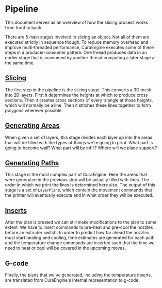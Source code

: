 Pipeline
====
This document serves as an overview of how the slicing process works from front to back.

There are 5 main stages involved in slicing an object. Not all of them are executed strictly in sequence though. To reduce memory overhead and improve multi-threaded performance, CuraEngine executes some of these steps in a producer-consumer pattern: One thread produces data in an earlier stage that is consumed by another thread computing a later stage at the same time.

[Slicing](slicing.md)
----
The first step in the pipeline is the slicing stage. This converts a 3D mesh into 2D layers. First it determines the heights at which to produce cross sections. Then it creates cross sections of every triangle at those heights, which will normally be a line. Then it stitches these lines together to form polygons wherever possible.

[Generating Areas](generating_areas.md)
----
When given a set of layers, this stage divides each layer up into the areas that will be filled with the types of things we're going to print. What part is going to become wall? What part will be infill? Where will we place support?

[Generating Paths](generating_paths.md)
----
This stage is the most complex part of CuraEngine. Here the areas that were generated in the previous step will be actually filled with lines. The order in which we print the lines is determined here also. The output of this stage is a set of `LayerPlan`s, which contain the movement commands that the printer will eventually execute and in what order they will be executed.

[Inserts](inserts.md)
----
After the plan is created we can still make modifications to the plan to some extent. We have to insert commands to pre-heat and pre-cool the nozzles before an extruder switch. In order to predict how far ahead the nozzles must start heating and cooling, time estimates are generated for each path and the temperature change commands are inserted such that the time we need to heat or cool will be covered in the upcoming moves.

G-code
----
Finally, the plans that we've generated, including the temperature inserts, are translated from CuraEngine's internal representation to g-code.
